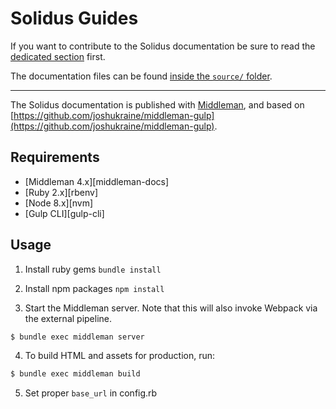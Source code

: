 # Solidus Guides

If you want to contribute to the Solidus documentation be sure to read the
[dedicated section](https://github.com/solidusio/solidus/blob/master/guides/source/contributing.html.md) first.

The documentation files can be found
[inside the `source/` folder](https://github.com/solidusio/solidus/tree/master/guides/source).

---

The Solidus documentation is published with [Middleman](https://middlemanapp.com),
and based on [https://github.com/joshukraine/middleman-gulp](https://github.com/joshukraine/middleman-gulp).

Requirements
------------

* [Middleman 4.x][middleman-docs]
* [Ruby 2.x][rbenv]
* [Node 8.x][nvm]
* [Gulp CLI][gulp-cli]

Usage
-----

1. Install ruby gems `bundle install`

2. Install npm packages `npm install`

3. Start the Middleman server. Note that this will also invoke Webpack via the external pipeline.

```bash
$ bundle exec middleman server
```

4. To build HTML and assets for production, run:

```bash
$ bundle exec middleman build
```

5. Set proper `base_url` in config.rb
